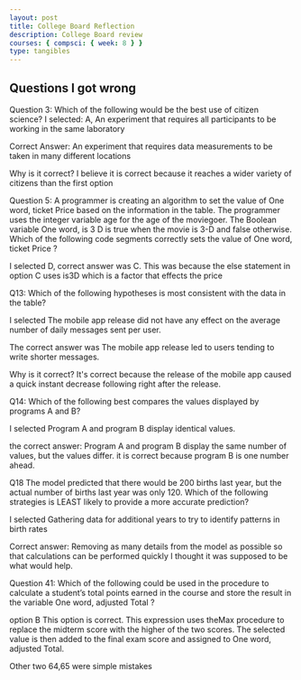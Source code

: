 ```yaml
---
layout: post
title: College Board Reflection
description: College Board review
courses: { compsci: { week: 8 } }
type: tangibles
---
```


## Questions I got wrong 
Question 3: Which of the following would be the best use of citizen science?
I selected: A, An experiment that requires all participants to be working in the same laboratory

Correct Answer: An experiment that requires data measurements to be taken in many different locations

Why is it correct? I believe it is correct because it reaches a wider variety of citizens than the first option

Question 5: A programmer is creating an algorithm to set the value of One word, ticket Price based on the information in the table. The programmer uses the integer  variable age for the age of the moviegoer. The Boolean variable One word, is 3 D is true when the movie is 3-D and false otherwise. Which of the following code segments correctly sets the value of One word, ticket Price ?

I selected D, correct answer was C. This was because the else statement in option C uses is3D which is a factor that effects the price

Q13: Which of the following hypotheses is most consistent with the data in the table?

I selected The mobile app release did not have any effect on the average number of daily messages sent per user.

The correct answer was The mobile app release led to users tending to write shorter messages.

Why is it correct? It's correct because the release of the mobile app caused a quick instant decrease following right after the release.

Q14: Which of the following best compares the values displayed by programs A and B?

I selected Program A and program B display identical values.

the correct answer: Program A and program B display the same number of values, but the values differ. it is correct because program B is one number ahead.  

Q18 The model predicted that there would be 200 births last year, but the actual number of births last year was only 120. Which of the following strategies is LEAST likely to provide a more accurate prediction?

I selected Gathering data for additional years to try to identify patterns in birth rates

Correct answer: Removing as many details from the model as possible so that calculations can be performed quickly
I thought it was supposed to be what would help.

Question 41: Which of the following could be used in the procedure to calculate a student’s total points earned in the course and store the result in the variable One word, adjusted Total ?

option B This option is correct. This expression uses theMax procedure to replace the midterm score with the higher of the two scores. The selected value is then added to the final exam score and assigned to One word, adjusted Total.

Other two 64,65 were simple mistakes



